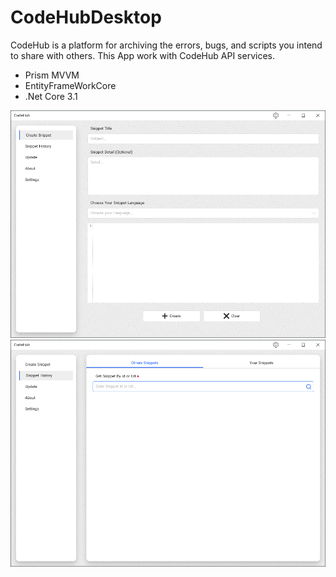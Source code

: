 # CodeHubDesktop

CodeHub is a platform for archiving the errors, bugs, and scripts you intend to share with others.
This App work with CodeHub API services.

- Prism MVVM
- EntityFrameWorkCore
- .Net Core 3.1

![CodeHubDesktop](ScreenShot/1.png)
![CodeHubDesktop](ScreenShot/2.png)
